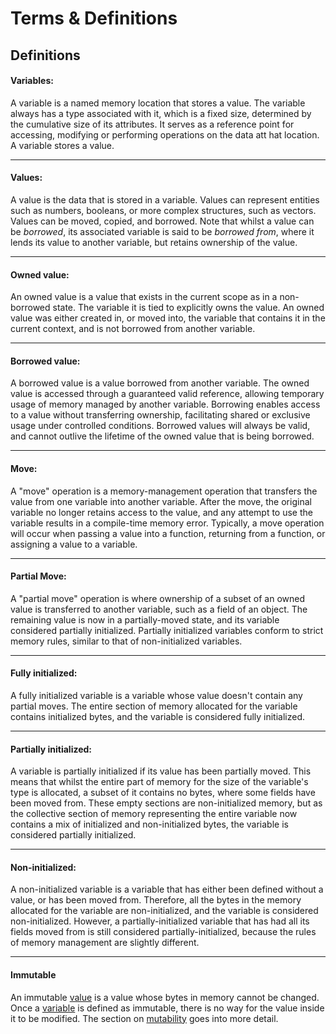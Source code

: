 # Terms &amp; Definitions

## Definitions

#### Variables:

A variable is a named memory location that stores a value. The variable always has a type associated with
it, which is a fixed size, determined by the cumulative size of its attributes. It serves as a reference point for
accessing, modifying or performing operations on the data att hat location. A variable stores a value.

---

#### Values:

A value is the data that is stored in a variable. Values can represent entities such as numbers, booleans,
or more complex structures, such as vectors. Values can be moved, copied, and borrowed. Note that whilst a value can be
_borrowed_, its associated variable is said to be _borrowed from_, where it lends its value to another variable, but
retains ownership of the value.

---

#### Owned value:

An owned value is a value that exists in the current scope as in a non-borrowed state. The variable it
is tied to explicitly owns the value. An owned value was either created in, or moved into, the variable that contains it
in the current context, and is not borrowed from another variable.

---

#### Borrowed value:

A borrowed value is a value borrowed from another variable. The owned value is accessed through a
guaranteed valid reference, allowing temporary usage of memory managed by another variable. Borrowing enables access to
a value without transferring ownership, facilitating shared or exclusive usage under controlled conditions. Borrowed
values will always be valid, and cannot outlive the lifetime of the owned value that is being borrowed.

---

#### Move:

A "move" operation is a memory-management operation that transfers the value from one variable into another
variable. After the move, the original variable no longer retains access to the value, and any attempt to use the
variable results in a compile-time memory error. Typically, a move operation will occur when passing a value into a
function, returning from a function, or assigning a value to a variable.

---

#### Partial Move:

A "partial move" operation is where ownership of a subset of an owned value is transferred to another
variable, such as a field of an object. The remaining value is now in a partially-moved state, and its variable
considered partially initialized. Partially initialized variables conform to strict memory rules, similar to that of
non-initialized variables.

---

#### Fully initialized:

A fully initialized variable is a variable whose value doesn't contain any partial moves. The
entire section of memory allocated for the variable contains initialized bytes, and the variable is considered fully
initialized.

---

#### Partially initialized:

A variable is partially initialized if its value has been partially moved. This means that
whilst the entire part of memory for the size of the variable's type is allocated, a subset of it contains no bytes,
where some fields have been moved from. These empty sections are non-initialized memory, but as the collective section
of memory representing the entire variable now contains a mix of initialized and non-initialized bytes, the variable is
considered partially initialized.

---

#### Non-initialized:

A non-initialized variable is a variable that has either been defined without a value, or has been
moved from. Therefore, all the bytes in the memory allocated for the variable are non-initialized, and the variable is
considered non-initialized. However, a partially-initialized variable that has had all its fields moved from is still
considered partially-initialized, because the rules of memory management are slightly different.

---

#### Immutable

An immutable [value](#value) is a value whose bytes in memory cannot be changed. Once a [variable](#variables) is
defined as immutable, there is no way for the value inside it to be modified. The section
on [mutability](../statements/Let-Statement.md#mutability) goes into more detail.
